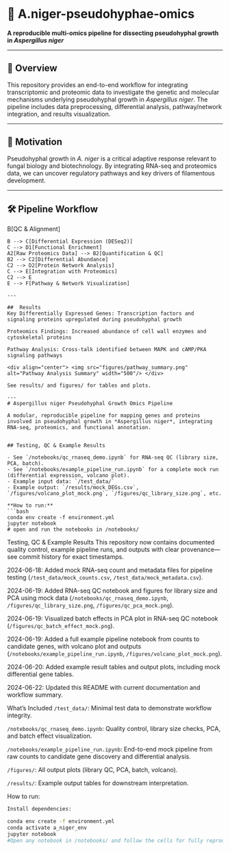 # 🦠 A.niger-pseudohyphae-omics

**A reproducible multi-omics pipeline for dissecting pseudohyphal growth in *Aspergillus niger***

---

## 🌟 Overview

This repository provides an end-to-end workflow for integrating transcriptomic and proteomic data to investigate the genetic and molecular mechanisms underlying pseudohyphal growth in *Aspergillus niger*. The pipeline includes data preprocessing, differential analysis, pathway/network integration, and results visualization.

---

## 🧬 Motivation

Pseudohyphal growth in *A. niger* is a critical adaptive response relevant to fungal biology and biotechnology. By integrating RNA-seq and proteomics data, we can uncover regulatory pathways and key drivers of filamentous development.

---

## 🛠️ Pipeline Workflow

<!--

```mermaid
graph TD
    A[Raw RNA-seq Data] --> B[QC & Alignment]
    B --> C[Differential Expression (DESeq2)]
    C --> D1[Functional Enrichment]
    A2[Raw Proteomics Data] --> B2[Quantification & QC]
    B2 --> C2[Differential Abundance]
    C2 --> D2[Protein Network Analysis]
    C --> E[Integration with Proteomics]
    C2 --> E
    E --> F[Pathway & Network Visualization]
```
---

##  Results
Key Differentially Expressed Genes: Transcription factors and signaling proteins upregulated during pseudohyphal growth

Proteomics Findings: Increased abundance of cell wall enzymes and cytoskeletal proteins

Pathway Analysis: Cross-talk identified between MAPK and cAMP/PKA signaling pathways

<div align="center"> <img src="figures/pathway_summary.png" alt="Pathway Analysis Summary" width="500"/> </div>

See results/ and figures/ for tables and plots.

---
# Aspergillus niger Pseudohyphal Growth Omics Pipeline

A modular, reproducible pipeline for mapping genes and proteins involved in pseudohyphal growth in *Aspergillus niger*, integrating RNA-seq, proteomics, and functional annotation.


## Testing, QC & Example Results

- See `/notebooks/qc_rnaseq_demo.ipynb` for RNA-seq QC (library size, PCA, batch).
- See `/notebooks/example_pipeline_run.ipynb` for a complete mock run (differential expression, volcano plot).
- Example input data: `/test_data/`
- Example output: `/results/mock_DEGs.csv`, `/figures/volcano_plot_mock.png`, `/figures/qc_library_size.png`, etc.

**How to run:**  
```bash
conda env create -f environment.yml
jupyter notebook
# open and run the notebooks in /notebooks/
```

Testing, QC & Example Results
This repository now contains documented quality control, example pipeline runs, and outputs with clear provenance—see commit history for exact timestamps.

2024-06-18: Added mock RNA-seq count and metadata files for pipeline testing (`/test_data/mock_counts.csv`, `/test_data/mock_metadata.csv`).

2024-06-19: Added RNA-seq QC notebook and figures for library size and PCA using mock data (`/notebooks/qc_rnaseq_demo.ipynb`, `/figures/qc_library_size.png`, `/figures/qc_pca_mock.png`).

2024-06-19: Visualized batch effects in PCA plot in RNA-seq QC notebook (`/figures/qc_batch_effect_mock.png`).

2024-06-19: Added a full example pipeline notebook from counts to candidate genes, with volcano plot and outputs (`/notebooks/example_pipeline_run.ipynb`, `/figures/volcano_plot_mock.png`).

2024-06-20: Added example result tables and output plots, including mock differential gene tables.

2024-06-22: Updated this README with current documentation and workflow summary.

What’s Included
`/test_data/`: Minimal test data to demonstrate workflow integrity.

`/notebooks/qc_rnaseq_demo.ipynb`: Quality control, library size checks, PCA, and batch effect visualization.

`/notebooks/example_pipeline_run.ipynb`: End-to-end mock pipeline from raw counts to candidate gene discovery and differential analysis.

`/figures/`: All output plots (library QC, PCA, batch, volcano).

`/results/`: Example output tables for downstream interpretation.

How to run:
```bash
Install dependencies:

conda env create -f environment.yml
conda activate a_niger_env
jupyter notebook
#Open any notebook in /notebooks/ and follow the cells for fully reproducible testing and analysis using provided mock data.
```


